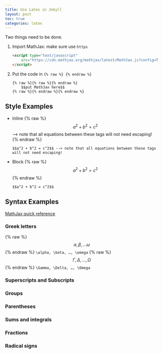 ```yaml
---
title: Use Latex in Jekyll
layout: post
toc: true
categories: latex
---
```

Two things need to be done.

<!--more-->

1. Import MathJax: make sure use ```https```
    ``` html
    <script type="text/javascript"
        src="https://cdn.mathjax.org/mathjax/latest/MathJax.js?config=TeX-AMS-MML_HTMLorMML">
    </script>
    ```
2. Put the code in ```{% raw %} {% endraw %}```
    ```
    {% raw %}{% raw %}{% endraw %}
        $$put MathJax here$$
    {% raw %}{% endraw %}{% endraw %}
    ```
    
## Style Examples

* Inline
    {% raw %}
    $$a^2 + b^2 = c^2$$ --> note that all equations between these tags will not need escaping! 
    {% endraw %}

    ```
    $$a^2 + b^2 = c^2$$ --> note that all equations between these tags will not need escaping!
    ```

* Block
    {% raw %}
    $$a^2 + b^2 = c^2$$
    {% endraw %}

    ```
    $$a^2 + b^2 = c^2$$
    ```

## Syntax Examples

[MathJax quick reference](https://math.meta.stackexchange.com/questions/5020/mathjax-basic-tutorial-and-quick-reference)

### Greek letters
{% raw %}$$\alpha, \beta, … \omega$${% endraw %}
```\alpha, \beta, …, \omega```
{% raw %}$$\Gamma, \Delta, …, \Omega$${% endraw %}
```\Gamma, \Delta, …, \Omega```

### Superscripts and Subscripts

### Groups

### Parentheses 

### Sums and integrals

### Fractions

### Radical signs